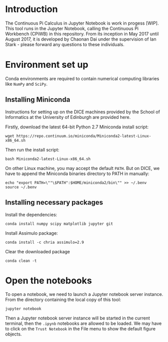 # Introduction #
The Continuous Pi Calculus in Jupyter Notebook is work in progess [WIP]. This tool runs in the Jupyter Notebook, calling the Continuous Pi Workbench (CPiWB) in this repository. From its inception in May 2017 until August 2017, it is developed by Chaonan Dai under the supervision of Ian Stark - please forward any questions to these individuals.


# Environment set up #
Conda environments are required to contain numerical computing libraries like `NumPy` and `SciPy`.

## Installing Miniconda
Instructions for setting up on the DICE machines provided by the School of Informatics at the University of Edinburgh are provided here.

Firstly, download the latest 64-bit Python 2.7 Miniconda install script:
```
wget https://repo.continuum.io/miniconda/Miniconda2-latest-Linux-x86_64.sh
```
Then run the install script:
```
bash Miniconda2-latest-Linux-x86_64.sh
```
On other Linux machine, you may accept the default `PATH`. But on DICE, we have to append the Miniconda binaries directory to PATH in manually:
```
echo "export PATH=\""\$PATH":$HOME/miniconda2/bin\"" >> ~/.benv
source ~/.benv
```

## Installing necessary packages
Install the dependencies:
```
conda install numpy scipy matplotlib jupyter git
```
Install Assimulo package:
```
conda install -c chria assimulo=2.9
```
Clear the downloaded package
```
conda clean -t
```

# Open the notebooks
To open a notebook, we need to launch a Jupyter notebook server instance. From the directory containing the local copy of this tool:
```
jupyter notebook
```
Then a Jupyter notebook server instance will be started in the current terminal, then the `.ipynb` notebooks are allowed to be loaded.
We may have to click on the `Trust Notebook` in the File menu to show the default figure objects.
